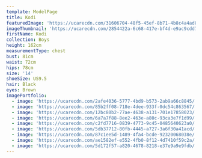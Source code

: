 ```yaml
---
template: ModelPage
title: Kodi
featuredImage: 'https://ucarecdn.com/31606704-48f5-45ef-8b71-4b8c4a4ad897/'
imageThumbnail: 'https://ucarecdn.com/2854422a-6c68-417e-bf4d-e9ac9cdd7520/'
firstName: Kodi
collection: Boys
height: 162cm
measurementType: chest
bust: 81cm
waist: 72cm
hips: 78cm
size: '14'
shoeSize: US9.5
hair: Black
eyes: Brown
imagePortfolio:
  - image: 'https://ucarecdn.com/2afe4036-5777-4bd9-b573-2ab9a66c8845/'
  - image: 'https://ucarecdn.com/85b2ff08-718e-4dee-933f-0dc54c863567/'
  - image: 'https://ucarecdn.com/12bc80b2-77ae-4638-a131-701e17858023/'
  - image: 'https://ucarecdn.com/6a7a7f88-8ee2-463e-a80c-93ca3e7f1d99/'
  - image: 'https://ucarecdn.com/c2fd7716-0839-4773-9c45-0485640623a0/'
  - image: 'https://ucarecdn.com/5db37712-80fb-4445-a727-3a6f30a41acd/'
  - image: 'https://ucarecdn.com/87c1ee5d-1489-4fa4-bcde-92320068038e/'
  - image: 'https://ucarecdn.com/ae1582ef-e552-4fb0-8f12-4d7410f59c2a/'
  - image: 'https://ucarecdn.com/5d172f57-a820-4678-8218-e37e9a9e9fdb/'
---
```


